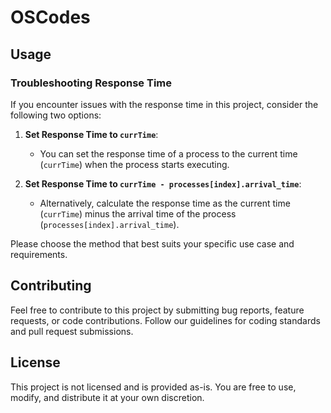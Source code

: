 # OSCodes

## Usage

### Troubleshooting Response Time

If you encounter issues with the response time in this project, consider the following two options:

1. **Set Response Time to `currTime`**:
   - You can set the response time of a process to the current time (`currTime`) when the process starts executing.

2. **Set Response Time to `currTime - processes[index].arrival_time`**:
   - Alternatively, calculate the response time as the current time (`currTime`) minus the arrival time of the process (`processes[index].arrival_time`).

Please choose the method that best suits your specific use case and requirements.

## Contributing

Feel free to contribute to this project by submitting bug reports, feature requests, or code contributions. Follow our guidelines for coding standards and pull request submissions.

## License

This project is not licensed and is provided as-is. You are free to use, modify, and distribute it at your own discretion.


